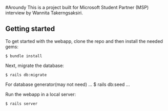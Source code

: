 #Aroundy
This is a project built for Microsoft Student Partner (MSP) interview by Wannita Takerngsaksiri. 

## Getting started

To get started with the webapp, clone the repo and then install the needed gems:

```
$ bundle install
```

Next, migrate the database:

```
$ rails db:migrate
```

For database generator(may not need)
...
$ rails db:seed
...


Run the webapp in a local server:

```
$ rails server
```



